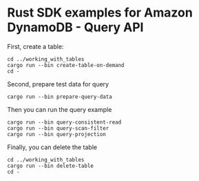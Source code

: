 # Rust SDK examples for Amazon DynamoDB - Query API

First, create a table:
```
cd ../working_with_tables
cargo run --bin create-table-on-demand
cd -
```

Second, prepare test data for query
```
cargo run --bin prepare-query-data
```

Then you can run the query example
```
cargo run --bin query-consistent-read
cargo run --bin query-scan-filter
cargo run --bin query-projection
```

Finally, you can delete the table
```
cd ../working_with_tables
cargo run --bin delete-table
cd -
```
